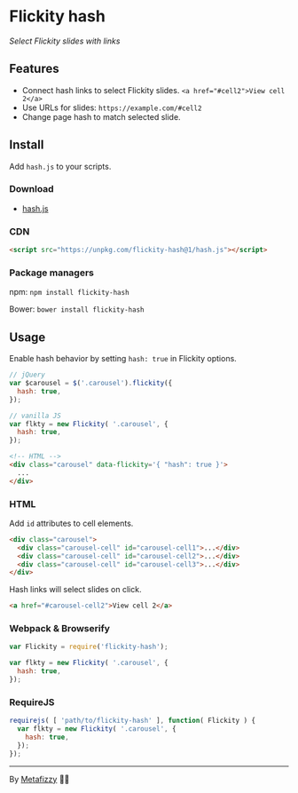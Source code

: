 # Flickity hash

_Select Flickity slides with links_

## Features

+ Connect hash links to select Flickity slides. `<a href="#cell2">View cell 2</a>`
+ Use URLs for slides: `https://example.com/#cell2`
+ Change page hash to match selected slide.

## Install

Add `hash.js` to your scripts.

### Download

+ [hash.js](https://unpkg.com/flickity-hash@1/hash.js)

### CDN

``` html
<script src="https://unpkg.com/flickity-hash@1/hash.js"></script>
```

### Package managers

npm: `npm install flickity-hash`

Bower: `bower install flickity-hash`

## Usage

Enable hash behavior by setting `hash: true` in Flickity options.

``` js
// jQuery
var $carousel = $('.carousel').flickity({
  hash: true,
});
```

``` js
// vanilla JS
var flkty = new Flickity( '.carousel', {
  hash: true,
});
```

``` html
<!-- HTML -->
<div class="carousel" data-flickity='{ "hash": true }'>
  ...
</div>
```

### HTML

Add `id` attributes to cell elements.

``` html
<div class="carousel">
  <div class="carousel-cell" id="carousel-cell1">...</div>
  <div class="carousel-cell" id="carousel-cell2">...</div>
  <div class="carousel-cell" id="carousel-cell3">...</div>
</div>
```

Hash links will select slides on click.

``` html
<a href="#carousel-cell2">View cell 2</a>
```

### Webpack & Browserify

``` js
var Flickity = require('flickity-hash');

var flkty = new Flickity( '.carousel', {
  hash: true,
});
```

### RequireJS

``` js
requirejs( [ 'path/to/flickity-hash' ], function( Flickity ) {
  var flkty = new Flickity( '.carousel', {
    hash: true,
  });
});
```

---

By [Metafizzy](https://metafizzy.co) 🌈🐻
